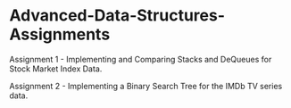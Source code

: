 # Advanced-Data-Structures-Assignments

Assignment 1 - Implementing and Comparing Stacks and DeQueues for Stock Market Index Data.

Assignment 2 - Implementing a Binary Search Tree for the IMDb TV series data. 
